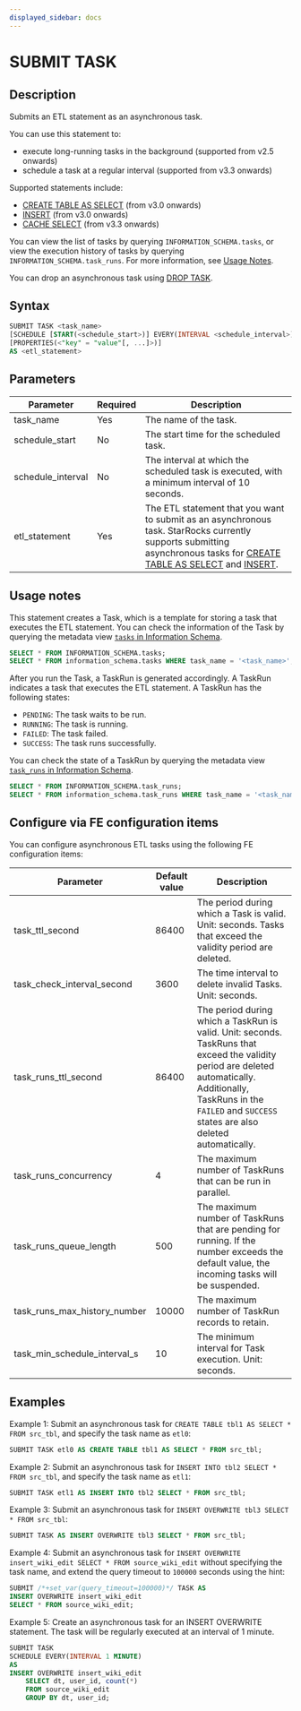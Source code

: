 ```yaml
---
displayed_sidebar: docs
---
```


# SUBMIT TASK

## Description

Submits an ETL statement as an asynchronous task.

You can use this statement to:

- execute long-running tasks in the background (supported from v2.5 onwards)
- schedule a task at a regular interval (supported from v3.3 onwards)

Supported statements include:

- [CREATE TABLE AS SELECT](../../table_bucket_part_index/CREATE_TABLE_AS_SELECT.md) (from v3.0 onwards)
- [INSERT](../INSERT.md) (from v3.0 onwards)
- [CACHE SELECT](../../../../data_source/data_cache_warmup.md) (from v3.3 onwards)

You can view the list of tasks by querying `INFORMATION_SCHEMA.tasks`, or view the execution history of tasks by querying `INFORMATION_SCHEMA.task_runs`. For more information, see [Usage Notes](#usage-notes).

You can drop an asynchronous task using [DROP TASK](DROP_TASK.md).

## Syntax

```SQL
SUBMIT TASK <task_name> 
[SCHEDULE [START(<schedule_start>)] EVERY(INTERVAL <schedule_interval>) ]
[PROPERTIES(<"key" = "value"[, ...]>)]
AS <etl_statement>
```

## Parameters

| **Parameter**      | **Required** | **Description**                                                                                     |
| -------------      | ------------ | ---------------------------------------------------------------------------------------------------- |
| task_name          | Yes     | The name of the task.                                                                               |
| schedule_start     | No      | The start time for the scheduled task.                                                                 |
| schedule_interval  | No      | The interval at which the scheduled task is executed, with a minimum interval of 10 seconds.          |
| etl_statement      | Yes     | The ETL statement that you want to submit as an asynchronous task. StarRocks currently supports submitting asynchronous tasks for [CREATE TABLE AS SELECT](../../table_bucket_part_index/CREATE_TABLE_AS_SELECT.md) and [INSERT](../../loading_unloading/INSERT.md). |

## Usage notes

This statement creates a Task, which is a template for storing a task that executes the ETL statement. You can check the information of the Task by querying the metadata view [`tasks` in Information Schema](../../../information_schema/tasks.md).

```SQL
SELECT * FROM INFORMATION_SCHEMA.tasks;
SELECT * FROM information_schema.tasks WHERE task_name = '<task_name>';
```

After you run the Task, a TaskRun is generated accordingly. A TaskRun indicates a task that executes the ETL statement. A TaskRun has the following states:

- `PENDING`: The task waits to be run.
- `RUNNING`: The task is running.
- `FAILED`: The task failed.
- `SUCCESS`: The task runs successfully.

You can check the state of a TaskRun by querying the metadata view [`task_runs` in Information Schema](../../../information_schema/task_runs.md).

```SQL
SELECT * FROM INFORMATION_SCHEMA.task_runs;
SELECT * FROM information_schema.task_runs WHERE task_name = '<task_name>';
```

## Configure via FE configuration items

You can configure asynchronous ETL tasks using the following FE configuration items:

| **Parameter**                | **Default value** | **Description**                                              |
| ---------------------------- | ----------------- | ------------------------------------------------------------ |
| task_ttl_second              | 86400             | The period during which a Task is valid. Unit: seconds. Tasks that exceed the validity period are deleted. |
| task_check_interval_second   | 3600              | The time interval to delete invalid Tasks. Unit: seconds.    |
| task_runs_ttl_second         | 86400             | The period during which a TaskRun is valid. Unit: seconds. TaskRuns that exceed the validity period are deleted automatically. Additionally, TaskRuns in the `FAILED` and `SUCCESS` states are also deleted automatically. |
| task_runs_concurrency        | 4                 | The maximum number of TaskRuns that can be run in parallel.  |
| task_runs_queue_length       | 500               | The maximum number of TaskRuns that are pending for running. If the number exceeds the default value, the incoming tasks will be suspended. |
| task_runs_max_history_number | 10000             | The maximum number of TaskRun records to retain. |
| task_min_schedule_interval_s | 10                | The minimum interval for Task execution. Unit: seconds. |

## Examples

Example 1: Submit an asynchronous task for `CREATE TABLE tbl1 AS SELECT * FROM src_tbl`, and specify the task name as `etl0`:

```SQL
SUBMIT TASK etl0 AS CREATE TABLE tbl1 AS SELECT * FROM src_tbl;
```

Example 2: Submit an asynchronous task for `INSERT INTO tbl2 SELECT * FROM src_tbl`, and specify the task name as `etl1`:

```SQL
SUBMIT TASK etl1 AS INSERT INTO tbl2 SELECT * FROM src_tbl;
```

Example 3: Submit an asynchronous task for `INSERT OVERWRITE tbl3 SELECT * FROM src_tbl`:

```SQL
SUBMIT TASK AS INSERT OVERWRITE tbl3 SELECT * FROM src_tbl;
```

Example 4: Submit an asynchronous task for `INSERT OVERWRITE insert_wiki_edit SELECT * FROM source_wiki_edit` without specifying the task name, and extend the query timeout to `100000` seconds using the hint:

```SQL
SUBMIT /*+set_var(query_timeout=100000)*/ TASK AS
INSERT OVERWRITE insert_wiki_edit
SELECT * FROM source_wiki_edit;
```

Example 5: Create an asynchronous task for an INSERT OVERWRITE statement. The task will be regularly executed at an interval of 1 minute.

```SQL
SUBMIT TASK
SCHEDULE EVERY(INTERVAL 1 MINUTE)
AS
INSERT OVERWRITE insert_wiki_edit
    SELECT dt, user_id, count(*) 
    FROM source_wiki_edit 
    GROUP BY dt, user_id;
```
